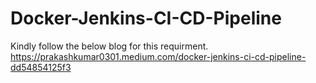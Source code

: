 # Docker-Jenkins-CI-CD-Pipeline

Kindly follow the below blog for this requirment.
https://prakashkumar0301.medium.com/docker-jenkins-ci-cd-pipeline-dd54854125f3
